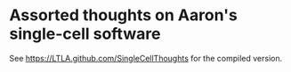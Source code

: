 # Assorted thoughts on Aaron's single-cell software

See https://LTLA.github.com/SingleCellThoughts for the compiled version.
